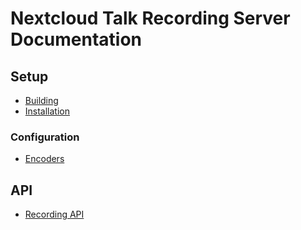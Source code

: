 # Nextcloud Talk Recording Server Documentation

## Setup

* [Building](building.md)
* [Installation](installation.md)

### Configuration

* [Encoders](encoders.md)

## API

* [Recording API](recording-api.md)
